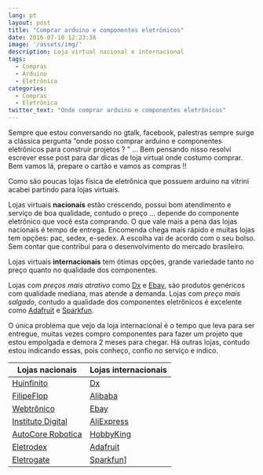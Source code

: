 ```yaml
---
lang: pt
layout: post
title: "Comprar arduino e componentes eletrônicos"
date: 2016-07-10 12:23:38
image: '/assets/img/'
description: Loja virtual nacional e internacional
tags:
  - Compras
  - Arduino
  - Eletrônica
categories: 
  - Compras
  - Eletrônica
twitter_text: "Onde comprar arduino e componentes eletrônicos"
---
```


Sempre que estou conversando no gtalk, facebook, palestras sempre surge a clássica pergunta   “onde posso comprar arduino e componentes eletrônicos para construir projetos ? ” … Bem pensando nisso resolvi escrever esse post para dar dicas de loja virtual onde costumo comprar. Bem vamos lá, prepare o cartão e vamos as compras !!

Como são poucas lojas física de eletrônica que possuem arduino na vitrini acabei partindo para lojas virtuais.

Lojas virtuais **nacionais** estão crescendo, possui bom atendimento e serviço de boa qualidade, contudo o preço … depende do componente eletrônico que você esta comprando. O que vale mais a pena das lojas nacionais é tempo de entrega. Encomenda chega mais rápido e muitas lojas tem opções: pac, sedex, e-sedex. A escolha vai de acordo com o seu bolso.
Sem contar que contribui para o desenvolvimento do mercado brasileiro. 

Lojas virtuais **internacionais** tem ótimas opções, grande variedade tanto no preço quanto no qualidade dos componentes. 

Lojas com _preços mais atrativo_ como [Dx](http://www.dx.com/) e [Ebay](http://www.ebay.com), são produtos genéricos com qualidade mediana, mas atende a demanda. 
Lojas com _preço mais salgado_, contudo a qualidade dos componentes eletrônicos é excelente como [Adafruit](https://www.adafruit.com/) e [Sparkfun](https://www.sparkfun.com/).

O única problema que vejo da loja internacional é o tempo que leva para ser entregue, muitas vezes compro componentes para fazer um projeto que estou empolgada e demora 2 meses para chegar. 
Há outras lojas, contudo estou indicando essas, pois conheço, confio no serviço e indico.


**Lojas nacionais** 			| **Lojas internacionais** |
--------------------------------|--------------------------|
[Huinfinito](http://www.huinfinito.com.br/) | [Dx](http://www.dx.com/)
[FilipeFlop](http://www.filipeflop.com/) | [Alibaba](http://www.alibaba.com/‎)
[Webtrônico](http://www.webtronico.com/) | [Ebay](http://www.ebay.com)
[Instituto Digital](http://www.institutodigital.com.br/) |[AliExpress](http://www.aliexpress.com/‎)
[AutoCore Robotica](http://www.autocorerobotica.com.br/) |[HobbyKing](http://www.hobbyking.com/)
[Eletrodex](http://www.eletrodex.com.br/) |[Adafruit](https://www.adafruit.com/)
[Eletrogate](http://www.eletrogate.com/)  | [Sparkfun](https://www.sparkfun.com/)]








